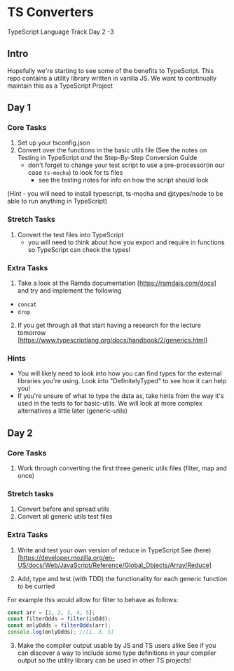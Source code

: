 # TS Converters

TypeScript Language Track Day 2 -3

## Intro

Hopefully we're starting to see some of the benefits to TypeScript. This repo contains a utility library written in vanilla JS. We want to continually maintain this as a TypeScript Project

## Day 1

### Core Tasks

1. Set up your tsconfig.json
2. Convert over the functions in the basic utils file (See the notes on Testing in TypeScript _and_ the Step-By-Step Conversion Guide
   - don't forget to change your test script to use a pre-processor(in our case `ts-mocha`) to look for ts files
     - see the testing notes for info on how the script should look

(_Hint_ - you will need to install typescript, ts-mocha and @types/node to be able to run anything in TypeScript)

### Stretch Tasks

1. Convert the test files into TypeScript
   - you will need to think about how you export and require in functions so TypeScript can check the types!

### Extra Tasks

1. Take a look at the Ramda documentation [https://ramdajs.com/docs] and try and implement the following

- `concat`
- `drop`

2. If you get through all that start having a research for the lecture tomorrow [https://www.typescriptlang.org/docs/handbook/2/generics.html]

### Hints

- You will likely need to look into how you can find types for the external libraries you're using. Look into "DefinitelyTyped" to see how it can help you!
- If you're unsure of what to type the data as, take hints from the way it's used in the tests to for basic-utils. We will look at more complex alternatives a little later (generic-utils)

## Day 2

### Core Tasks

1. Work through converting the first three generic utils files (filter, map and once)

### Stretch tasks

1. Convert before and spread utils
2. Convert all generic utils test files

### Extra Tasks

1. Write and test your own version of reduce in TypeScript
   See (here)[https://developer.mozilla.org/en-US/docs/Web/JavaScript/Reference/Global_Objects/Array/Reduce]

2. Add, type and test (with TDD) the functionality for each generic function to be curried

For example this would allow for filter to behave as follows:

```ts
const arr = [1, 2, 3, 4, 5];
const filterOdds = filter(isOdd);
const onlyOdds = filterOdds(arr);
console.log(onlyOdds); //[1, 3, 5]
```

3. Make the compiler output usable by JS and TS users alike
   See if you can discover a way to include some type definitions in your compiler output so the utility library can be used in other TS projects!
